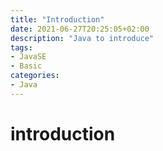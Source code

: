 ```yaml
---
title: "Introduction"
date: 2021-06-27T20:25:05+02:00
description: "Java to introduce"
tags:
- JavaSE 
- Basic
categories:
- Java
---
```


# introduction

